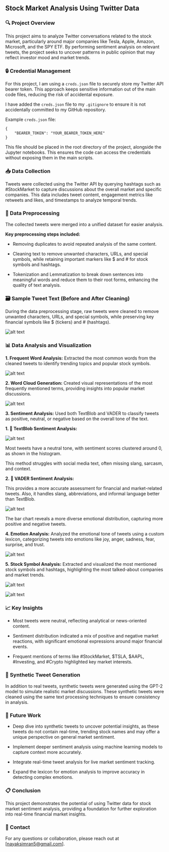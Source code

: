 ## Stock Market Analysis Using Twitter Data

### 🔍 Project Overview

This project aims to analyze Twitter conversations related to the stock market, particularly around major companies like Tesla, Apple, Amazon, Microsoft, and the SPY ETF. By performing sentiment analysis on relevant tweets, the project seeks to uncover patterns in public opinion that may reflect investor mood and market trends.

### 🔒 Credential Management

For this project, I am using a `creds.json` file to securely store my Twitter API bearer token. This approach keeps sensitive information out of the main code files, reducing the risk of accidental exposure.

I have added the `creds.json` file to my `.gitignore` to ensure it is not accidentally committed to my GitHub repository.

Example `creds.json` file:

    {
        "BEARER_TOKEN": "YOUR_BEARER_TOKEN_HERE"
    }

This file should be placed in the root directory of the project, alongside the Jupyter notebooks. This ensures the code can access the credentials without exposing them in the main scripts.

### 📥 Data Collection

Tweets were collected using the Twitter API by querying hashtags such as #StockMarket to capture discussions about the overall market and specific companies. This data includes tweet content, engagement metrics like retweets and likes, and timestamps to analyze temporal trends.


### 📄 Data Preprocessing

The collected tweets were merged into a unified dataset for easier analysis. 

**Key preprocessing steps included:**

- Removing duplicates to avoid repeated analysis of the same content.

- Cleaning text to remove unwanted characters, URLs, and special symbols, while retaining important markers like $ and # for stock symbols and hashtags.

- Tokenization and Lemmatization to break down sentences into meaningful words and reduce them to their root forms, enhancing the quality of text analysis.

### 🗃️ Sample Tweet Text (Before and After Cleaning)
During the data preprocessing stage, raw tweets were cleaned to remove unwanted characters, URLs, and special symbols, while preserving key financial symbols like $ (tickers) and # (hashtags). 

![alt text](image-8.png)

### 📊 Data Analysis and Visualization

**1. Frequent Word Analysis:** Extracted the most common words from the cleaned tweets to identify trending topics and popular stock symbols.

![alt text](image-2.png)

**2. Word Cloud Generation:** Created visual representations of the most frequently mentioned terms, providing insights into popular market discussions.

![alt text](image-1.png)

**3. Sentiment Analysis:** Used both TextBlob and VADER to classify tweets as positive, neutral, or negative based on the overall tone of the text.

**1. 📝 TextBlob Sentiment Analysis:**

![alt text](image-7.png)

Most tweets have a neutral tone, with sentiment scores clustered around 0, as shown in the histogram.

This method struggles with social media text, often missing slang, sarcasm, and context.

**2. 📝 VADER Sentiment Analysis:**

This provides a more accurate assessment for financial and market-related tweets. Also, it handles slang, abbreviations, and informal language better than TextBlob.

![alt text](image-3.png)

The bar chart reveals a more diverse emotional distribution, capturing more positive and negative tweets.

**4. Emotion Analysis:** Analyzed the emotional tone of tweets using a custom lexicon, categorizing tweets into emotions like joy, anger, sadness, fear, surprise, and trust.

![alt text](image-4.png)

**5. Stock Symbol Analysis:** Extracted and visualized the most mentioned stock symbols and hashtags, highlighting the most talked-about companies and market trends.

![alt text](image-5.png)

![alt text](image-6.png)


### 📈 Key Insights

- Most tweets were neutral, reflecting analytical or news-oriented content.

- Sentiment distribution indicated a mix of positive and negative market reactions, with significant emotional expressions around major financial events.

- Frequent mentions of terms like #StockMarket, $TSLA, $AAPL, #Investing, and #Crypto highlighted key market interests.

### 🤖 Synthetic Tweet Generation

In addition to real tweets, synthetic tweets were generated using the GPT-2 model to simulate realistic market discussions. These synthetic tweets were cleaned using the same text processing techniques to ensure consistency in analysis.

### 📂 Future Work

- Deep dive into synthetic tweets to uncover potential insights, as these tweets do not contain real-time, trending stock names and may offer a unique perspective on general market sentiment.

- Implement deeper sentiment analysis using machine learning models to capture context more accurately.

- Integrate real-time tweet analysis for live market sentiment tracking.

- Expand the lexicon for emotion analysis to improve accuracy in detecting complex emotions.

### 📋 Conclusion

This project demonstrates the potential of using Twitter data for stock market sentiment analysis, providing a foundation for further exploration into real-time financial market insights.

### 📧 Contact

For any questions or collaboration, please reach out at [nayaksimran5@gmail.com].

